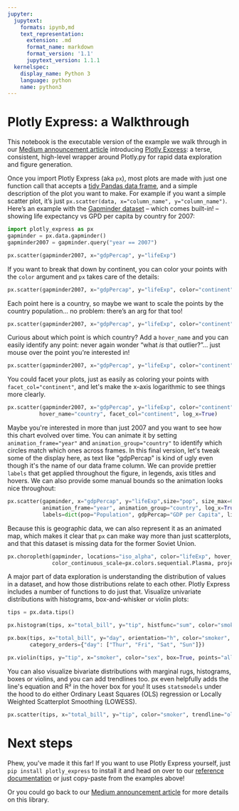 ```yaml
---
jupyter:
  jupytext:
    formats: ipynb,md
    text_representation:
      extension: .md
      format_name: markdown
      format_version: '1.1'
      jupytext_version: 1.1.1
  kernelspec:
    display_name: Python 3
    language: python
    name: python3
---
```


# Plotly Express: a Walkthrough

This notebook is the executable version of the example we walk through in our [Medium announcement article](https://medium.com/@plotlygraphs/introducing-plotly-express-808df010143d) introducing [Plotly Express](https://plotly.github.io/plotly_express): a terse, consistent, high-level wrapper around Plotly.py for rapid data exploration and figure generation.


Once you import Plotly Express (aka `px`), most plots are made with just one function call that accepts a [tidy Pandas data frame](http://www.jeannicholashould.com/tidy-data-in-python.html), and a simple description of the plot you want to make. For example if you want a simple scatter plot, it’s just `px.scatter(data, x="column_name", y="column_name")`. Here’s an example with the [Gapminder dataset](https://www.gapminder.org/tools/#$state$time$value=2007;;&chart-type=bubbles) – which comes built-in! – showing life expectancy vs GPD per capita by country for 2007:


```python
import plotly_express as px
gapminder = px.data.gapminder()
gapminder2007 = gapminder.query("year == 2007")

px.scatter(gapminder2007, x="gdpPercap", y="lifeExp")
```

If you want to break that down by continent, you can color your points with the `color` argument and `px` takes care of the details:

```python
px.scatter(gapminder2007, x="gdpPercap", y="lifeExp", color="continent")
```

Each point here is a country, so maybe we want to scale the points by the country population… no problem: there’s an arg for that too!


```python
px.scatter(gapminder2007, x="gdpPercap", y="lifeExp", color="continent", size="pop", size_max=60)
```

Curious about which point is which country? Add a `hover_name` and you can easily identify any point: never again wonder “what *is* that outlier?”... just mouse over the point you're interested in!

```python
px.scatter(gapminder2007, x="gdpPercap", y="lifeExp", color="continent", size="pop", size_max=60, hover_name="country")
```

You could facet your plots, just as easily as coloring your points with `facet_col="continent"`, and let's make the x-axis logarithmic to see things more clearly.

```python
px.scatter(gapminder2007, x="gdpPercap", y="lifeExp", color="continent", size="pop", size_max=60,
          hover_name="country", facet_col="continent", log_x=True)
```

Maybe you're interested in more than just 2007 and you want to see how this chart evolved over time. You can animate it by setting `animation_frame="year"` and `animation_group="country"` to identify which circles match which ones across frames. In this final version, let's tweak some of the display here, as text like "gdpPercap" is kind of ugly even though it's the name of our data frame column. We can provide prettier `labels` that get applied throughout the figure, in legends, axis titles and hovers. We can also provide some manual bounds so the animation looks nice throughout:

```python
px.scatter(gapminder, x="gdpPercap", y="lifeExp",size="pop", size_max=60, color="continent", hover_name="country",
           animation_frame="year", animation_group="country", log_x=True, range_x=[100,100000], range_y=[25,90],
           labels=dict(pop="Population", gdpPercap="GDP per Capita", lifeExp="Life Expectancy"))
```

Because this is geographic data, we can also represent it as an animated map, which makes it clear that `px` can make way more than just scatterplots, and that this dataset is missing data for the former Soviet Union.

```python
px.choropleth(gapminder, locations="iso_alpha", color="lifeExp", hover_name="country", animation_frame="year",
              color_continuous_scale=px.colors.sequential.Plasma, projection="natural earth")
```

A major part of data exploration is understanding the distribution of values in a dataset, and how those distributions relate to each other. Plotly Express includes a number of functions to do just that.
Visualize univariate distributions with histograms, box-and-whisker or violin plots:

```python
tips = px.data.tips()
```

```python
px.histogram(tips, x="total_bill", y="tip", histfunc="sum", color="smoker")
```

```python
px.box(tips, x="total_bill", y="day", orientation="h", color="smoker", notched=True,
       category_orders={"day": ["Thur", "Fri", "Sat", "Sun"]})
```

```python
px.violin(tips, y="tip", x="smoker", color="sex", box=True, points="all")
```

You can also visualize bivariate distributions with marginal rugs, histograms, boxes or violins, and you can add trendlines too. px even helpfully adds the line's equation and R² in the hover box for you! It uses `statsmodels` under the hood to do either Ordinary Least Squares (OLS) regression or Locally Weighted Scatterplot Smoothing (LOWESS).

```python
px.scatter(tips, x="total_bill", y="tip", color="smoker", trendline="ols", marginal_x="violin", marginal_y="box")
```

# Next steps

Phew, you've made it this far! If you want to use Plotly Express yourself, just `pip install plotly_express` to install it and head on over to our [reference documentation](https://plotly.github.io/plotly_express/plotly_express/) or just copy-paste from the examples above!

Or you could go back to our [Medium announcement article](https://medium.com/@plotlygraphs/introducing-plotly-express-808df010143d) for more details on this library.

```python

```
